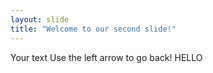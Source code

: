 ```yaml
---
layout: slide
title: "Welcome to our second slide!"
---
```

Your text
Use the left arrow to go back!
HELLO

